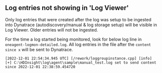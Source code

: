 ## Log entries not showing in 'Log Viewer'
Only log entries that were created after the log was setup to be ingested into Dynatrace (autodiscovery/manual & log storage setup) will be visible in Log Viewer. Older entries will not be ingested.

For the time a log started being monitored, look for below log line in `oneagent-logmon-detailed.log`. All log entries in the file after the `content since x` will be sent to Dynatrace.
```log
[2022-12-01 22:54:34.945 UTC] [/rework/loggroupinstance.cpp] [info] [+] C:\HDInsight\log\agent\sample\manual_test.log set to send content since 2022-12-01 22:38:59.454720
```
